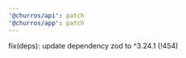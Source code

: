 ```yaml
---
'@churros/api': patch
'@churros/app': patch
---
```


fix(deps): update dependency zod to ^3.24.1  (!454)
